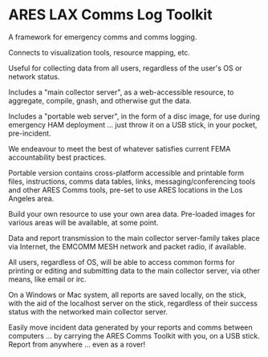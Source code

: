 # ARES LAX Comms Log Toolkit

A framework for emergency comms and comms logging.

Connects to visualization tools, resource mapping, etc.

Useful for collecting data from all users, regardless of the user's OS or network status.

Includes a "main collector server", as a web-accessible resource, to aggregate, compile, gnash, and otherwise gut the data.

Includes a "portable web server", in the form of a disc image, for use during emergency HAM deployment ... just throw it on a USB stick, in your pocket, pre-incident.

We endeavour to meet the best of whatever satisfies current FEMA accountability best practices.

Portable version contains cross-platform accessible and printable form files, instructions, comms data tables, links, messaging/conferencing tools and other ARES Comms tools, pre-set to use ARES locations in the Los Angeles area.

Build your own resource to use your own area data. Pre-loaded images for various areas will be available, at some point.

Data and report transmission to the main collector server-family takes place via Internet, the EMCOMM MESH network and packet radio, if available.

All users, regardless of OS, will be able to access common forms for printing or editing and submitting data to the main collector server, via other means, like email or irc.

On a Windows or Mac system, all reports are saved locally, on the stick, with the aid of the localhost server on the stick, regardless of their success status with the networked main collector server.

Easily move incident data generated by your reports and comms between computers ... by carrying the ARES Comms Toolkit with you, on a USB stick. Report from anywhere ... even as a rover!

